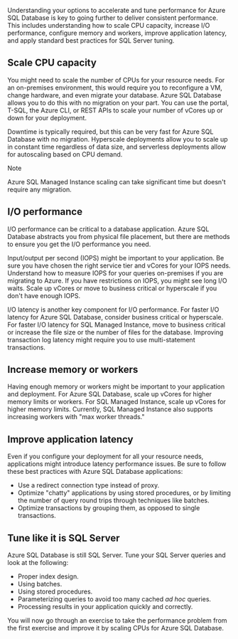 Understanding your options to accelerate and tune performance for Azure SQL Database is key to going further to deliver consistent performance. This includes understanding how to scale CPU capacity, increase I/O performance, configure memory and workers, improve application latency, and apply standard best practices for SQL Server tuning.

## Scale CPU capacity

You might need to scale the number of CPUs for your resource needs. For an on-premises environment, this would require you to reconfigure a VM, change hardware, and even migrate your database. Azure SQL Database allows you to do this with no migration on your part. You can use the portal, T-SQL, the Azure CLI, or REST APIs to scale your number of vCores up or down for your deployment.

Downtime is typically required, but this can be very fast for Azure SQL Database with no migration. Hyperscale deployments allow you to scale up in constant time regardless of data size, and serverless deployments allow for autoscaling based on CPU demand.

> [!NOTE]
> Azure SQL Managed Instance scaling can take significant time but doesn't require any migration.

## I/O performance

I/O performance can be critical to a database application. Azure SQL Database abstracts you from physical file placement, but there are methods to ensure you get the I/O performance you need.

Input/output per second (IOPS) might be important to your application. Be sure you have chosen the right service tier and vCores for your IOPS needs. Understand how to measure IOPS for your queries on-premises if you are migrating to Azure. If you have restrictions on IOPS, you might see long I/O waits. Scale up vCores or move to business critical or hyperscale if you don't have enough IOPS.

I/O latency is another key component for I/O performance. For faster I/O latency for Azure SQL Database, consider business critical or hyperscale. For faster I/O latency for SQL Managed Instance, move to business critical or increase the file size or the number of files for the database. Improving transaction log latency might require you to use multi-statement transactions.

## Increase memory or workers

Having enough memory or workers might be important to your application and deployment. For Azure SQL Database, scale up vCores for higher memory limits or workers. For SQL Managed Instance, scale up vCores for higher memory limits. Currently, SQL Managed Instance also supports increasing workers with "max worker threads."

## Improve application latency

Even if you configure your deployment for all your resource needs, applications might introduce latency performance issues. Be sure to follow these best practices with Azure SQL Database applications:

- Use a redirect connection type instead of proxy.
- Optimize "chatty" applications by using stored procedures, or by limiting the number of query round trips through techniques like batches.
- Optimize transactions by grouping them, as opposed to single transactions.

## Tune like it is SQL Server

Azure SQL Database is still SQL Server. Tune your SQL Server queries and look at the following:

- Proper index design.
- Using batches.
- Using stored procedures.
- Parameterizing queries to avoid too many cached *ad hoc* queries.
- Processing results in your application quickly and correctly.

You will now go through an exercise to take the performance problem from the first exercise and improve it by scaling CPUs for Azure SQL Database.
